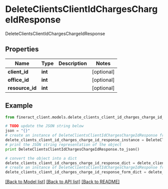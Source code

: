 # DeleteClientsClientIdChargesChargeIdResponse

DeleteClientsClientIdChargesChargeIdResponse

## Properties

Name | Type | Description | Notes
------------ | ------------- | ------------- | -------------
**client_id** | **int** |  | [optional] 
**office_id** | **int** |  | [optional] 
**resource_id** | **int** |  | [optional] 

## Example

```python
from fineract_client.models.delete_clients_client_id_charges_charge_id_response import DeleteClientsClientIdChargesChargeIdResponse

# TODO update the JSON string below
json = "{}"
# create an instance of DeleteClientsClientIdChargesChargeIdResponse from a JSON string
delete_clients_client_id_charges_charge_id_response_instance = DeleteClientsClientIdChargesChargeIdResponse.from_json(json)
# print the JSON string representation of the object
print DeleteClientsClientIdChargesChargeIdResponse.to_json()

# convert the object into a dict
delete_clients_client_id_charges_charge_id_response_dict = delete_clients_client_id_charges_charge_id_response_instance.to_dict()
# create an instance of DeleteClientsClientIdChargesChargeIdResponse from a dict
delete_clients_client_id_charges_charge_id_response_form_dict = delete_clients_client_id_charges_charge_id_response.from_dict(delete_clients_client_id_charges_charge_id_response_dict)
```
[[Back to Model list]](../README.md#documentation-for-models) [[Back to API list]](../README.md#documentation-for-api-endpoints) [[Back to README]](../README.md)


